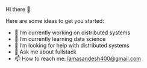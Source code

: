 Hi there 👋


Here are some ideas to get you started:

- 🔭 I’m currently working on distributed systems
- 🌱 I’m currently learning data science
- 🤔 I’m looking for help with distributed systems
- 💬 Ask me about fullstack
- 📫 How to reach me: lamasandesh400@gmail.com
  <!--- 😄 Pronouns: ...
  - ⚡ Fun fact: ... -->

